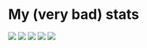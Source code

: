 # My (very bad) stats

[![](https://raw.githubusercontent.com/irfany1/irfany1/master/profile-summary-card-output/gruvbox/0-profile-details.svg)](https://github.com/vn7n24fzkq/github-profile-summary-cards)
[![](https://raw.githubusercontent.com/irfany1/irfany1/master/profile-summary-card-output/gruvbox/1-repos-per-language.svg)](https://github.com/vn7n24fzkq/github-profile-summary-cards) [![](https://raw.githubusercontent.com/irfany1/irfany1/master/profile-summary-card-output/gruvbox/2-most-commit-language.svg)](https://github.com/vn7n24fzkq/github-profile-summary-cards)
[![](https://raw.githubusercontent.com/irfany1/irfany1/master/profile-summary-card-output/gruvbox/3-stats.svg)](https://github.com/vn7n24fzkq/github-profile-summary-cards) [![](https://raw.githubusercontent.com/irfany1/irfany1/master/profile-summary-card-output/gruvbox/4-productive-time.svg)](https://github.com/vn7n24fzkq/github-profile-summary-cards)
